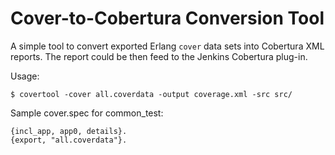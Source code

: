Cover-to-Cobertura Conversion Tool 
==================================

A simple tool to convert exported Erlang `cover` data sets into Cobertura XML
reports. The report could be then feed to the Jenkins Cobertura plug-in.

Usage:

    $ covertool -cover all.coverdata -output coverage.xml -src src/

Sample cover.spec for common_test:

    {incl_app, app0, details}.
    {export, "all.coverdata"}.

